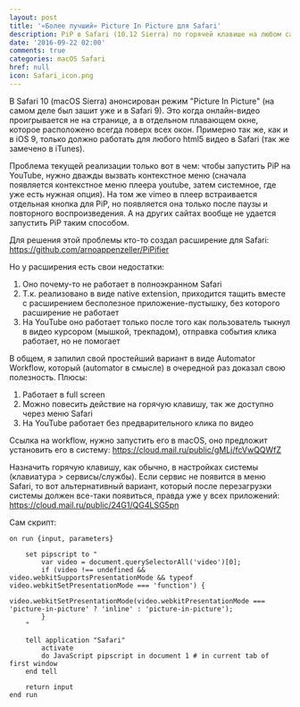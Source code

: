 ```yaml
---
layout: post
title: '«Более лучший» Picture In Picture для Safari'
description: PiP в Safari (10.12 Sierra) по горячей клавише на любом сайте
date: '2016-09-22 02:00'
comments: true
categories: macOS Safari
href: null
icon: Safari_icon.png
---
```

В Safari 10 (macOS Sierra) анонсирован режим "Picture In Picture" (на самом деле был зашит уже и в Safari 9). Это когда онлайн-видео проигрывается не на странице, а в отдельном плавающем окне, которое расположено всегда поверх всех окон. Примерно так же, как и в iOS 9, только должно работать для любого html5 видео в Safari (так же замечено в iTunes).

Проблема текущей реализации только вот в чем: чтобы запустить PiP на YouTube, нужно дважды вызвать контекстное меню (сначала появляется контекстное меню плеера youtube, затем системное, где уже есть нужная опция). На том же vimeo в плеер встраивается отдельная кнопка для PiP, но появляется она только после паузы и повторного воспроизведения. А на других сайтах вообще не удается запустить PiP таким способом.

Для решения этой проблемы кто-то создал расширение для Safari: <https://github.com/arnoappenzeller/PiPifier>

Но у расширения есть свои недостатки:

1. Оно почему-то не работает в полноэкранном Safari
2. Т.к. реализовано в виде native extension, приходится тащить вместе с расширением бесполезное приложение-пустышку, без которого расширение не работает
3. На YouTube оно работает только после того как пользователь тыкнул в видео курсором (мышкой, трекпадом), отправка события клика работает, но не помогает

В общем, я запилил свой простейший вариант в виде Automator Workflow, который (automator в смысле) в очередной раз доказал свою полезность. Плюсы:

1. Работает в full screen
2. Можно повесить действие на горячую клавишу, так же доступно через меню Safari
3. На YouTube работает без предварительного клика по видео

Ссылка на workflow, нужно запустить его в macOS, оно предложит установить его в систему: <https://cloud.mail.ru/public/gMLj/fcVwQQWfZ>

Назначить горячую клавишу, как обычно, в настройках системы (клавиатура > сервисы/службы). Если сервис не появится в меню Safari, то вот альтернативный вариант, который после перезагрузки системы должен все-таки появиться, правда уже у всех приложений: <https://cloud.mail.ru/public/24G1/QG4LSG5pn>

Сам скрипт:

```
on run {input, parameters}

	set pipscript to "
		var video = document.querySelectorAll('video')[0];
		if (video !== undefined && video.webkitSupportsPresentationMode && typeof video.webkitSetPresentationMode === 'function') {
			video.webkitSetPresentationMode(video.webkitPresentationMode === 'picture-in-picture' ? 'inline' : 'picture-in-picture');
		}
	"

	tell application "Safari"
		activate
		do JavaScript pipscript in document 1 # in current tab of first window
	end tell

	return input
end run
```
